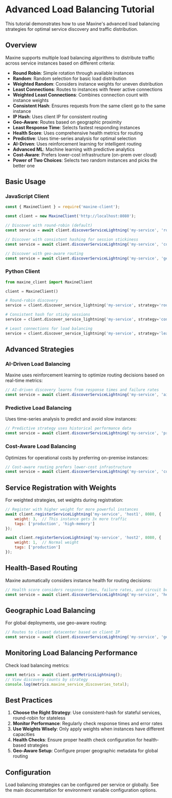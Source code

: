 # Advanced Load Balancing Tutorial

This tutorial demonstrates how to use Maxine's advanced load balancing strategies for optimal service discovery and traffic distribution.

## Overview

Maxine supports multiple load balancing algorithms to distribute traffic across service instances based on different criteria:

- **Round Robin**: Simple rotation through available instances
- **Random**: Random selection for basic load distribution
- **Weighted Random**: Considers instance weights for uneven distribution
- **Least Connections**: Routes to instances with fewer active connections
- **Weighted Least Connections**: Combines connection count with instance weights
- **Consistent Hash**: Ensures requests from the same client go to the same instance
- **IP Hash**: Uses client IP for consistent routing
- **Geo-Aware**: Routes based on geographic proximity
- **Least Response Time**: Selects fastest responding instances
- **Health Score**: Uses comprehensive health metrics for routing
- **Predictive**: Uses time-series analysis for optimal selection
- **AI-Driven**: Uses reinforcement learning for intelligent routing
- **Advanced ML**: Machine learning with predictive analytics
- **Cost-Aware**: Prefers lower-cost infrastructure (on-prem over cloud)
- **Power of Two Choices**: Selects two random instances and picks the better one

## Basic Usage

### JavaScript Client

```javascript
const { MaxineClient } = require('maxine-client');

const client = new MaxineClient('http://localhost:8080');

// Discover with round-robin (default)
const service = await client.discoverServiceLightning('my-service', 'round-robin');

// Discover with consistent hashing for session stickiness
const service = await client.discoverServiceLightning('my-service', 'consistent-hash', 'client-123');

// Discover with geo-aware routing
const service = await client.discoverServiceLightning('my-service', 'geo-aware');
```

### Python Client

```python
from maxine_client import MaxineClient

client = MaxineClient()

# Round-robin discovery
service = client.discover_service_lightning('my-service', strategy='round-robin')

# Consistent hash for sticky sessions
service = client.discover_service_lightning('my-service', strategy='consistent-hash', client_id='client-123')

# Least connections for load balancing
service = client.discover_service_lightning('my-service', strategy='least-connections')
```

## Advanced Strategies

### AI-Driven Load Balancing

Maxine uses reinforcement learning to optimize routing decisions based on real-time metrics:

```javascript
// AI-driven discovery learns from response times and failure rates
const service = await client.discoverServiceLightning('my-service', 'ai-driven');
```

### Predictive Load Balancing

Uses time-series analysis to predict and avoid slow instances:

```javascript
// Predictive strategy uses historical performance data
const service = await client.discoverServiceLightning('my-service', 'predictive');
```

### Cost-Aware Load Balancing

Optimizes for operational costs by preferring on-premise instances:

```javascript
// Cost-aware routing prefers lower-cost infrastructure
const service = await client.discoverServiceLightning('my-service', 'cost-aware');
```

## Service Registration with Weights

For weighted strategies, set weights during registration:

```javascript
// Register with higher weight for more powerful instances
await client.registerServiceLightning('my-service', 'host1', 8080, {
    weight: 3,  // This instance gets 3x more traffic
    tags: ['production', 'high-memory']
});

await client.registerServiceLightning('my-service', 'host2', 8080, {
    weight: 1,  // Normal weight
    tags: ['production']
});
```

## Health-Based Routing

Maxine automatically considers instance health for routing decisions:

```javascript
// Health score considers response times, failure rates, and circuit breaker state
const service = await client.discoverServiceLightning('my-service', 'health-score');
```

## Geographic Load Balancing

For global deployments, use geo-aware routing:

```javascript
// Routes to closest datacenter based on client IP
const service = await client.discoverServiceLightning('my-service', 'geo-aware');
```

## Monitoring Load Balancing Performance

Check load balancing metrics:

```javascript
const metrics = await client.getMetricsLightning();
// View discovery counts by strategy
console.log(metrics.maxine_service_discoveries_total);
```

## Best Practices

1. **Choose the Right Strategy**: Use consistent-hash for stateful services, round-robin for stateless
2. **Monitor Performance**: Regularly check response times and error rates
3. **Use Weights Wisely**: Only apply weights when instances have different capacities
4. **Health Checks**: Ensure proper health check configuration for health-based strategies
5. **Geo-Aware Setup**: Configure proper geographic metadata for global routing

## Configuration

Load balancing strategies can be configured per service or globally. See the main documentation for environment variable configuration options.